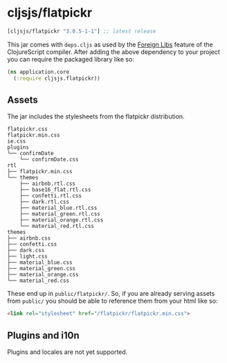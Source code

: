 # cljsjs/flatpickr

[](dependency)
```clojure
[cljsjs/flatpickr "3.0.5-1-1"] ;; latest release
```
[](/dependency)

This jar comes with `deps.cljs` as used by the [Foreign Libs][flibs] feature
of the ClojureScript compiler. After adding the above dependency to your project
you can require the packaged library like so:

```clojure
(ns application.core
  (:require cljsjs.flatpickr))
```

## Assets

The jar includes the stylesheets from the flatpickr distribution.

```
flatpickr.css
flatpickr.min.css
ie.css
plugins
└── confirmDate
    └── confirmDate.css
rtl
├── flatpickr.min.css
└── themes
    ├── airbnb.rtl.css
    ├── base16_flat.rtl.css
    ├── confetti.rtl.css
    ├── dark.rtl.css
    ├── material_blue.rtl.css
    ├── material_green.rtl.css
    ├── material_orange.rtl.css
    └── material_red.rtl.css
themes
├── airbnb.css
├── confetti.css
├── dark.css
├── light.css
├── material_blue.css
├── material_green.css
├── material_orange.css
└── material_red.css
 ```

These end up in `public/flatpickr/`. So, if you are already serving assets from `public/` you should be able to reference them from your html like so:

```html
<link rel="stylesheet" href="/flatpickr/flatpickr.min.css">
```


## Plugins and i10n

Plugins and locales are not yet supported.

[flibs]: https://github.com/clojure/clojurescript/wiki/Packaging-Foreign-Dependencies
